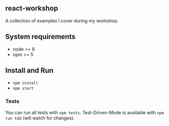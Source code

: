 react-workshop
--------------

A collection of examples I cover during my workshop.

## System requirements

- node >= 6
- npm >= 5

## Install and Run

- `npm install`
- `npm start`

### Tests

You can run all tests with `npm tests`.
Test-Driven-Mode is available with `npm run tdd` (will watch for changes).
